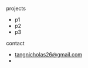 projects
 - p1
 - p2
 - p3

contact
 - [tangnicholas26@gmail.com](mailto:tangnicholas26@gmail.com)
 - 
